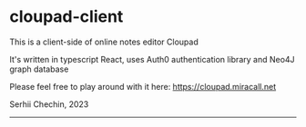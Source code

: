 # cloupad-client

This is a client-side of online notes editor Cloupad

It's written in typescript React, uses Auth0 authentication library and Neo4J graph database

Please feel free to play around with it here: https://cloupad.miracall.net

Serhii Chechin, 2023

***
